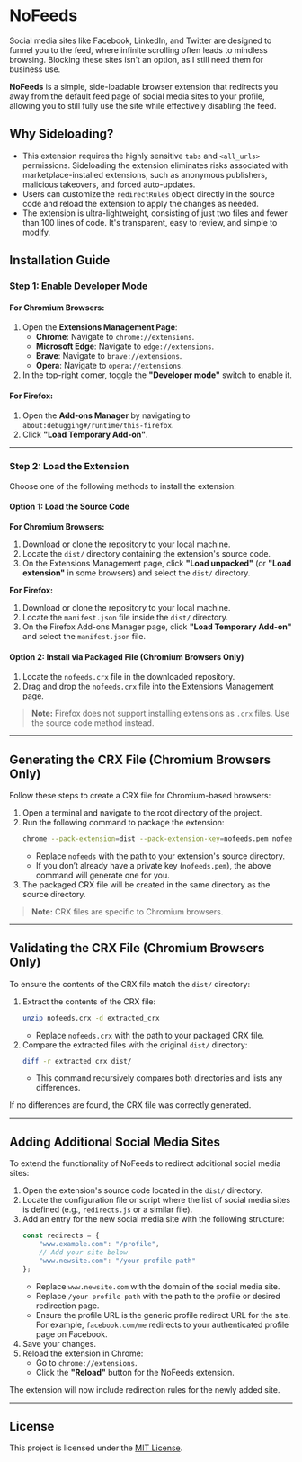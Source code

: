 # NoFeeds

Social media sites like Facebook, LinkedIn, and Twitter are designed to funnel you to the feed, where infinite scrolling often leads to mindless browsing. Blocking these sites isn't an option, as I still need them for business use.

**NoFeeds** is a simple, side-loadable browser extension that redirects you away from the default feed page of social media sites to your profile, allowing you to still fully use the site while effectively disabling the feed.

## Why Sideloading?

- This extension requires the highly sensitive `tabs` and `<all_urls>` permissions. Sideloading the extension eliminates risks associated with marketplace-installed extensions, such as anonymous publishers, malicious takeovers, and forced auto-updates.
- Users can customize the `redirectRules` object directly in the source code and reload the extension to apply the changes as needed.
- The extension is ultra-lightweight, consisting of just two files and fewer than 100 lines of code. It's transparent, easy to review, and simple to modify. 

## Installation Guide

### Step 1: Enable Developer Mode

#### For Chromium Browsers:
1. Open the **Extensions Management Page**:
   - **Chrome**: Navigate to `chrome://extensions`.
   - **Microsoft Edge**: Navigate to `edge://extensions`.
   - **Brave**: Navigate to `brave://extensions`.
   - **Opera**: Navigate to `opera://extensions`.
2. In the top-right corner, toggle the **"Developer mode"** switch to enable it.

#### For Firefox:
1. Open the **Add-ons Manager** by navigating to `about:debugging#/runtime/this-firefox`.
2. Click **"Load Temporary Add-on"**.

---

### Step 2: Load the Extension

Choose one of the following methods to install the extension:

#### Option 1: Load the Source Code

**For Chromium Browsers:**
1. Download or clone the repository to your local machine.
2. Locate the `dist/` directory containing the extension's source code.
3. On the Extensions Management page, click **"Load unpacked"** (or **"Load extension"** in some browsers) and select the `dist/` directory.

**For Firefox:**
1. Download or clone the repository to your local machine.
2. Locate the `manifest.json` file inside the `dist/` directory.
3. On the Firefox Add-ons Manager page, click **"Load Temporary Add-on"** and select the `manifest.json` file.

#### Option 2: Install via Packaged File (Chromium Browsers Only)
1. Locate the `nofeeds.crx` file in the downloaded repository.
2. Drag and drop the `nofeeds.crx` file into the Extensions Management page.

> **Note:** Firefox does not support installing extensions as `.crx` files. Use the source code method instead.

---

## Generating the CRX File (Chromium Browsers Only)

Follow these steps to create a CRX file for Chromium-based browsers:

1. Open a terminal and navigate to the root directory of the project.
2. Run the following command to package the extension:
   ```bash
   chrome --pack-extension=dist --pack-extension-key=nofeeds.pem nofeeds.crx
   ```
   - Replace `nofeeds` with the path to your extension's source directory.
   - If you don’t already have a private key (`nofeeds.pem`), the above command will generate one for you.
3. The packaged CRX file will be created in the same directory as the source directory.

> **Note:** CRX files are specific to Chromium browsers.

---

## Validating the CRX File (Chromium Browsers Only)

To ensure the contents of the CRX file match the `dist/` directory:

1. Extract the contents of the CRX file:
   ```bash
   unzip nofeeds.crx -d extracted_crx
   ```
   - Replace `nofeeds.crx` with the path to your packaged CRX file.
2. Compare the extracted files with the original `dist/` directory:
   ```bash
   diff -r extracted_crx dist/
   ```
   - This command recursively compares both directories and lists any differences.

If no differences are found, the CRX file was correctly generated.

---

## Adding Additional Social Media Sites

To extend the functionality of NoFeeds to redirect additional social media sites:

1. Open the extension's source code located in the `dist/` directory.
2. Locate the configuration file or script where the list of social media sites is defined (e.g., `redirects.js` or a similar file).
3. Add an entry for the new social media site with the following structure:
   ```javascript
   const redirects = {
       "www.example.com": "/profile",
       // Add your site below
       "www.newsite.com": "/your-profile-path"
   };
   ```
   - Replace `www.newsite.com` with the domain of the social media site.
   - Replace `/your-profile-path` with the path to the profile or desired redirection page.
   - Ensure the profile URL is the generic profile redirect URL for the site. For example, `facebook.com/me` redirects to your authenticated profile page on Facebook.
4. Save your changes.
5. Reload the extension in Chrome:
   - Go to `chrome://extensions`.
   - Click the **"Reload"** button for the NoFeeds extension.

The extension will now include redirection rules for the newly added site.

---

## License

This project is licensed under the [MIT License](LICENSE).

